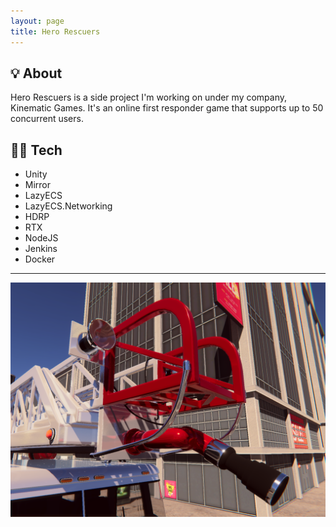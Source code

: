 ```yaml
---
layout: page
title: Hero Rescuers
---
```


## 💡 About
Hero Rescuers is a side project I'm working on under my company, Kinematic Games. It's an online first responder game that supports up to 50 concurrent users.

## 👨‍💻 Tech

* Unity
* Mirror
* LazyECS
* LazyECS.Networking
* HDRP
* RTX
* NodeJS
* Jenkins
* Docker

---

[![HeroRescuers1](/assets/img/portfolio/herorescuers/1.png)](/assets/img/portfolio/herorescuers/1.png)